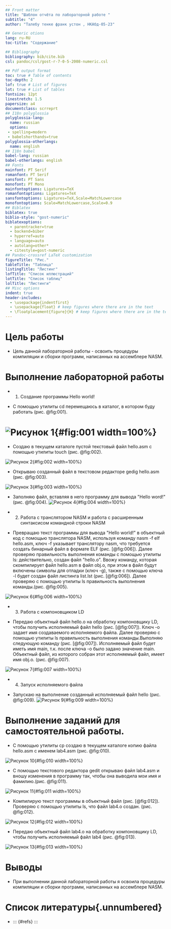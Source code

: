 ```yaml
---
## Front matter
title: "Шаблон отчёта по лабораторной работе "
subtitle: "4"
author: "Талебу тенке франк устон , НКАбд-05-23"

## Generic otions
lang: ru-RU
toc-title: "Содержание"

## Bibliography
bibliography: bib/cite.bib
csl: pandoc/csl/gost-r-7-0-5-2008-numeric.csl

## Pdf output format
toc: true # Table of contents
toc-depth: 2
lof: true # List of figures
lot: true # List of tables
fontsize: 12pt
linestretch: 1.5
papersize: a4
documentclass: scrreprt
## I18n polyglossia
polyglossia-lang:
  name: russian
  options:
 - spelling=modern
 - babelshorthands=true
polyglossia-otherlangs:
  name: english
## I18n babel
babel-lang: russian
babel-otherlangs: english
## Fonts
mainfont: PT Serif
romanfont: PT Serif
sansfont: PT Sans
monofont: PT Mono
mainfontoptions: Ligatures=TeX
romanfontoptions: Ligatures=TeX
sansfontoptions: Ligatures=TeX,Scale=MatchLowercase
monofontoptions: Scale=MatchLowercase,Scale=0.9
## Biblatex
biblatex: true
biblio-style: "gost-numeric"
biblatexoptions:
  - parentracker=true
  - backend=biber
  - hyperref=auto
  - language=auto
  - autolang=other*
  - citestyle=gost-numeric
## Pandoc-crossref LaTeX customization
figureTitle: "Рис."
tableTitle: "Таблица"
listingTitle: "Листинг"
lofTitle: "Список иллюстраций"
lotTitle: "Список таблиц"
lolTitle: "Листинги"
## Misc options
indent: true
header-includes:
  - \usepackage{indentfirst}
  - \usepackage{float} # keep figures where there are in the text
  - \floatplacement{figure}{H} # keep figures where there are in the text
---
```


# Цель работы

- Цель данной лабораторной работы - освоить процедуры компиляции и сборки программ, написанных на ассемблере NASM.


# Выполнение лабораторной работы

- 1) Создание программы Hello world!

- С помощью утилиты cd перемещаюсь в каталог, в котором буду работать (рис. @fig:001).

![Рисунок 1](image/1.png){#fig:001 width=100%}
======= 
- Создаю в текущем каталоге пустой текстовый файл hello.asm с помощью утилиты touch (рис. @fig:002).

![ Рисунок 2](image/2.png){#fig:002 width=100%}

- Открываю созданный файл в текстовом редакторе gedig hello.asm (рис. @fig:003).

![ Рисунок 3](image/3.png){#fig:003 width=100%}

- Заполняю файл, вставляя в него программу для вывода "Hello word!" (рис. @fig:004).
![Рисунок 4](image/4.png){#fig:004 width=100%}

- 2) Работа с транслятором NASM и pабота с расширенным синтаксисом командной строки NASM

- Превращаю текст программы для вывода "Hello world!" в объектный код с помощью транслятора NASM, используя команду nasm -f elf hello.asm, ключ -f указывает транслятору nasm, что требуется создать бинарный файл в формате ELF (рис. [@fig:006]). Далее проверяю правильность выполнения команды с помощью утилиты ls: действительно, создан файл "hello.o". Ввожу команду, которая скомпилирует файл hello.asm в файл obj.o, при этом в файл будут включены символы для отладки (ключ -g), также с помощью ключа -l будет создан файл листинга list.lst (рис. [@fig:006]). Далее проверяю с помощью утилиты ls правильность выполнения команды.(рис. @fig:005).

![Рисунок 6](image/6.png){#fig:006 width=100%}

- 3) Работа с компоновщиком LD

- Передаю объектный файл hello.o на обработку компоновщику LD, чтобы получить исполняемый файл hello (рис. [@fig:007]). Ключ -о задает имя создаваемого исполняемого файла. Далее проверяю с помощью утилиты ls правильность выполнения команды.Выполняю следующую команду (рис. [@fig:007]). Исполняемый файл будет иметь имя main, т.к. после ключа -о было задано значение main. Объектный файл, из которого собран этот исполняемый файл, имеет имя obj.o. (рис. @fig:007).

![Рисунок 7](image/7.png){#fig:007 width=100%}

- 4) Запуск исполняемого файла

- Запускаю на выполнение созданный исполняемый файл hello (рис. @fig:009).
![Рисунок 9](image/9.png){#fig:009 width=100%}

# Выполнение заданий для самостоятельной работы.
 
- С помощью утилиты cp создаю в текущем каталоге копию файла hello.asm с именем lab4.asm (рис. @fig:010).

![Рисунок 10](image/10.png){#fig:010 width=100%}

- С помощью текстового редактора gedit открываю файл lab4.asm и вношу изменения в программу так, чтобы она выводила мои имя и фамилию.(рис. @fig:011).

![Рисунок 11](image/11.png){#fig:011 width=100%}

- Компилирую текст программы в объектный файл (рис. [@fig:012]). Проверяю с помощью утилиты ls, что файл lab4.o создан. (рис. @fig:012).

![Рисунок 12](image/12.png){#fig:012 width=100%}

- Передаю объектный файл lab4.o на обработку компоновщику LD, чтобы получить исполняемый файл lab4 (рис. @fig:013).

![Рисунок 13](image/13.png){#fig:013 width=100%}


# Выводы

- При выполнении данной лабораторной работы я освоила процедуры компиляции и сборки программ, написанных на ассемблере NASM.

# Список литературы{.unnumbered}

- ::: {#refs} :::



